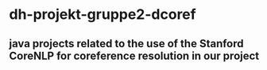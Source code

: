 # dh-projekt-gruppe2-dcoref
## java projects related to the use of the Stanford CoreNLP for coreference resolution in our project
